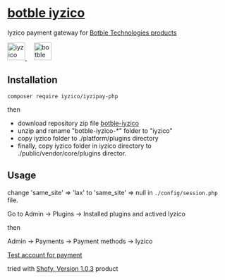 # [botble iyzico](https://github.com/damalis/botble-iyzico)

Iyzico payment gateway for [Botble Technologies products](https://botble.com/)

<p align="left"> <a href="https://www.iyzico.com/" target="_blank" rel="noreferrer"> <img src="https://avatars.githubusercontent.com/u/3815564?s=200&v=4" alt="iyzico" height="40" width="40"/> </a>&nbsp;&nbsp;&nbsp; <a href="https://botble.com/" target="_blank" rel="noreferrer"> <img src="https://avatars.githubusercontent.com/u/13820353?s=200&v=4" alt="botble technologies" width="40" height="40" width="40"/> </a>


## Installation

```
composer require iyzico/iyzipay-php
```

then

- download repository zip file  [botble-iyzico](https://github.com/damalis/botble-iyzico/archive/refs/heads/main.zip)
- unzip and rename "botble-iyzico-*" folder to "iyzico"
- copy iyzico folder to ./platform/plugins directory
- finally, copy iyzico folder in iyzico directory to ./public/vendor/core/plugins director.

## Usage

change 'same_site' => 'lax' to 'same_site' => null in ```./config/session.php``` file.

Go to Admin -> Plugins -> Installed plugins and actived Iyzico

then
 
Admin -> Payments -> Payment methods -> Iyzico

[Test account for payment](https://sandbox-merchant.iyzipay.com/auth/login)

tried with [Shofy. Version 1.0.3](https://docs.botble.com/shofy/) product